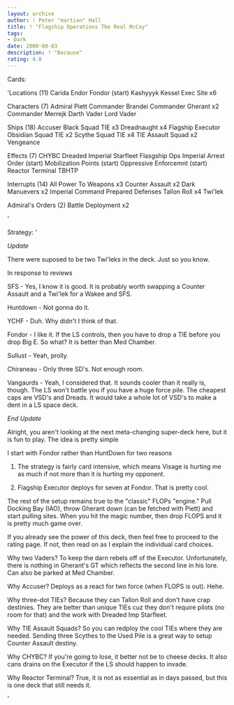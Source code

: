 ```yaml
---
layout: archive
author: ! Peter "martian" Hall
title: ! "Flagship Operations The Real McCoy"
tags:
- Dark
date: 2000-08-03
description: ! "Because"
rating: 4.0
---
```

Cards: 

'Locations (11)
Carida
Endor
Fondor (start)
Kashyyyk
Kessel
Exec Site x6

Characters (7)
Admiral Piett
Commander Brandei
Commander Gherant x2
Commander Merrejk
Darth Vader
Lord Vader

Ships (18)
Accuser
Black Squad TIE x3
Dreadnaught x4
Flagship Executor
Obsidian Squad TIE x2
Scythe Squad TIE x4
TIE Assault Squad x2
Vengeance

Effects (7)
CHYBC
Dreaded Imperial Starfleet
Flasgship Ops
Imperial Arrest Order (start)
Mobilization Points (start)
Oppressive Enforcemnt (start)
Reactor Terminal
TBHTP

Interrupts (14)
All Power To Weapons x3
Counter Assault x2
Dark Manuevers x2
Imperial Command
Prepared Defenses
Tallon Roll x4
Twi'lek

Admiral's Orders (2)
Battle Deployment x2



'

Strategy: '

_Update_

There were suposed to be two Twi'leks in the deck. Just so you know.

In response to reviews

SFS - Yes, I know it is good. It is probably worth swapping a Counter Assault and a Twi'lek for a Wakee and SFS.

Huntdown - Not gonna do it.

YCHF - Duh. Why didn't I think of that.

Fondor - I like it. If the LS controls, then you have to drop a TIE before you drop Big E. So what? It is better than Med Chamber.

Sullust - Yeah, prolly.

Chiraneau - Only three SD's. Not enough room.

Vangaurds - Yeah, I considered that. It sounds cooler than it really is, though. The LS won't battle you if you have a huge force pile. The cheapest caps are VSD's and Dreads. It would take a whole lot of VSD's to make a dent in a LS space deck.

_End Update_

Alright, you aren't looking at the next meta-changing super-deck here, but it is fun to play. The idea is pretty simple

I start with Fondor rather than HuntDown for two reasons

1) The strategy is fairly card intensive, which means Visage is hurting me as much if not more than it is hurting my opponent.

2) Flagship Executor deploys for seven at Fondor. That is pretty cool.

The rest of the setup remains true to the "classic" FLOPs "engine." Pull Docking Bay (IAO), throw Gherant down (can be fetched with Piett) and start pulling sites. When you hit the magic number, then drop FLOPS and it is pretty much game over.

If you already see the power of this deck, then feel free to proceed to the rating page. If not, then read on as I explain the individual card choices.

Why two Vaders? To keep the darn rebels off of the Executor. Unfortunately, there is nothing in Gherant's GT which reflects the second line in his lore. Can also be parked at Med Chamber.

Why Accuser?  Deploys as a react for two force (when FLOPS is out). Hehe.

Why three-dot TIEs? Because they can Tallon Roll and don't have crap destinies. They are better than unique TIEs cuz they don't require pilots (no room for that) and the work with Dreaded Imp Starfleet.

Why TIE Assault Squads? So you can redploy the cool TIEs where they are needed. Sending three Scythes to the Used Pile is a great way to setup Counter Assault destiny.

Why CHYBC? If you're going to lose, it better not be to cheese decks. It also cans drains on the Executor if the LS should happen to invade.

Why Reactor Terminal? True, it is not as essential as in days passed, but this is one deck that still needs it.





'